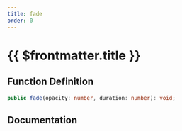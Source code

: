 ```yaml
---
title: fade
order: 0
---
```


# {{ $frontmatter.title }}

## Function Definition

```ts
public fade(opacity: number, duration: number): void;
```

## Documentation

<!--@include: ./parts/fade.md-->
